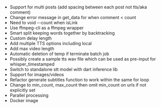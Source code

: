 - Support for multi posts (add spacing between each post not tts/aka comment)
- Change error message in get_data for when comment < count
- Need to void --count when isLink
- Use ffmpeg-cli as a ffmpeg wrapper
- Smart split keeping words together by backtracking
- Custom delay length
- Add multiple TTS options including local
- Add max video length
- Automatic deletion of temp if terminate batch job
- Possibly create a sample tts wav file which can be used as pre-input for whisper_timestamped
- Switch to standalone stt model with dart inference lib
- Support for images/videos
- Refactor generate subtitles function to work within the same for loop
- Change to min_count, max_count then omit min_count on urls if not explicitly set
- Parallel processing
- Docker image
